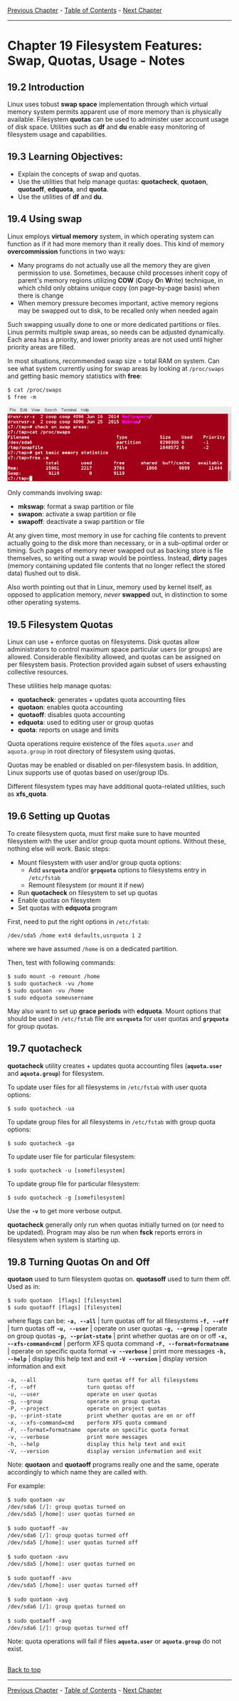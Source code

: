 [Previous Chapter](../Ch18-fsfeatures/notes_Ch18.md) - [Table of Contents](../README.md#table-of-contents) - [Next Chapter](../Ch20-extfs/notes_Ch20.md)

---

# Chapter 19 Filesystem Features: Swap, Quotas, Usage - Notes

## 19.2 Introduction
Linux uses tobust **swap space** implementation through which virtual memory system permits apparent use of more memory than is physically available. Filesystem **quotas** can be used to administer user account usage of disk space. Utilities such as **df** and **du** enable easy monitoring of filesystem usage and capabilities.

## 19.3 Learning Objectives:
- Explain the concepts of swap and quotas.
- Use the utilities that help manage quotas: **quotacheck**, **quotaon**, **quotaoff**, **edquota**, and **quota**.
- Use the utilities of **df** and **du**.


## 19.4 Using swap
Linux employs **virtual memory** system, in which operating system can function as if it had more memory than it really does. This kind of memory **overcommission** functions in two ways:
- Many programs do not actually use all the memory they are given permission to use. Sometimes, because child processes inherit copy of parent's memory regions utilizing **COW** (<strong>C</strong>opy <strong>O</strong>n <strong>W</strong>rite) technique, in which child only obtains unique copy (on page-by-page basis) when there is change
- When memory pressure becomes important, active memory regions may be swapped out to disk, to be recalled only when needed again

Such swapping usually done to one or more dedicated partitions or files. Linus permits multiple swap areas, so needs can be adjusted dynamically. Each area has a priority, and lower priority areas are not used until higher priority areas are filled.

In most situations, recommended swap size = total RAM on system. Can see what system currently using for swap areas by looking at `/proc/swaps` and getting basic memory statistics with **free**:
```shell
$ cat /proc/swaps
$ free -m
```

![swapfree](/images/swapfree.png)

Only commands involving swap:
- **mkswap**: format a swap partition or file
- **swapon**: activate a swap partition or file
- **swapoff**: deactivate a swap partition or file

At any given time, most memory in use for caching file contents to prevent actually going to the disk more than necessary, or in a sub-optimal order or timing. Such pages of memory never swapped out as backing store is file themselves, so writing out a swap would be pointless. Instead, **dirty** pages (memory containing updated file contents that no longer reflect the stored data) flushed out to disk.

Also worth pointing out that in Linux, memory used by kernel itself, as opposed to application memory, *never* **swapped** out, in distinction to some other operating systems.


## 19.5 Filesystem Quotas
Linux can use + enforce quotas on filesystems. Disk quotas allow administrators to control maximum space particular users (or groups) are allowed. Considerable flexibility allowed, and quotas can be assigned on per filesystem basis. Protection provided again subset of users exhausting collective resources.

These utilities help manage quotas:
- **quotacheck**: generates + updates quota accounting files
- **quotaon**: enables quota accounting
- **quotaoff**: disables quota accounting
- **edquota**: used to editing user or group quotas
- **quota**: reports on usage and limits

Quota operations require existence of the files `aquota.user` and `aquota.group` in root directory of filesystem using quotas.

Quotas may be enabled or disabled on per-filesystem basis. In addition, Linux supports use of quotas based on user/group IDs.

Different filesystem types may have additional quota-related utilities, such as **xfs_quota**.


## 19.6 Setting up Quotas
To create filesystem quota, must first make sure to have mounted filesystem with the user and/or group quota mount options. Without these, nothing else will work. Basic steps:
- Mount filesystem with user and/or group quota options:
  - Add **`usrquota`** and/or **`grpquota`** options to filesystems entry in `/etc/fstab`
  - Remount filesystem (or mount it if new)
- Run **quotacheck** on filesystem to set up quotas
- Enable quotas on filesystem
- Set quotas with **edquota** program

First, need to put the right options in `/etc/fstab`:
```shell
/dev/sda5 /home ext4 defaults,usrquota 1 2
```
where we have assumed `/home` is on a dedicated partition.

Then, test with following commands:
```shell
$ sudo mount -o remount /home
$ sudo quotacheck -vu /home
$ sudo quotaon -vu /home
$ sudo edquota someusername
```

May also want to set up **grace periods** with **edquota**. Mount options that should be used in `/etc/fstab` file are **`usrquota`** for user quotas and **`grpquota`** for group quotas.


## 19.7 quotacheck
**quotacheck** utility creates + updates quota accounting files (**`aquota.user`** and **`aquota.group`**) for filesystem.

To update user files for all filesystems in `/etc/fstab` with user quota options:
```shell
$ sudo quotacheck -ua
```
To update group files for all filesystems in `/etc/fstab` with group quota options:
```shell
$ sudo quotacheck -ga
```
To update user file for particular filesystem:
```shell
$ sudo quotacheck -u [somefilesystem]
```
To update group file for particular filesystem:
```shell
$ sudo quotacheck -g [somefilesystem]
```
Use the **`-v`** to get more verbose output.

**quotacheck** generally only run when quotas initially turned on (or need to be updated). Program may also be run when **fsck** reports errors in filesystem when system is starting up.


## 19.8 Turning Quotas On and Off
**quotaon** used to turn filesystem quotas on. **quotasoff** used to turn them off. Used as in:
```shell
$ sudo quotaon  [flags] [filesystem]
$ sudo quotaoff [flags] [filesystem]
```
where flags can be:
**`-a, --all`** | turn quotas off for all filesystems
**`-f, --off`** | turn quotas off
**`-u, --user`** | operate on user quotas
**`-g, --group`** | operate on group quotas
**`-p, --print-state`** | print whether quotas are on or off
**`-x, --xfs-command=cmd`** | perform XFS quota command
**`-F, --format=formatname`** | operate on specific quota format
**`-v --verbose`** | print more messages
**`-h, --help`** | display this help text and exit
**`-V --version`** | display version information and exit

```shell
-a, --all                turn quotas off for all filesystems
-f, --off                turn quotas off
-u, --user               operate on user quotas
-g, --group              operate on group quotas
-P, --project            operate on project quotas
-p, --print-state        print whether quotas are on or off
-x, --xfs-command=cmd    perform XFS quota command
-F, --format=formatname  operate on specific quota format
-v, --verbose            print more messages
-h, --help               display this help text and exit
-V, --version            display version information and exit
```

Note: **quotaon** and **quotaoff** programs really one and the same, operate accordingly to which name they are called with.

For example:
```shell
$ sudo quotaon -av
/dev/sda6 [/]: group quotas turned on
/dev/sda5 [/home]: user quotas turned on

$ sudo quotaoff -av
/dev/sda6 [/]: group quotas turned off
/dev/sda5 [/home]: user quotas turned off

$ sudo quotaon -avu
/dev/sda5 [/home]: user quotas turned on

$ sudo quotaoff -avu
/dev/sda5 [/home]: user quotas turned off

$ sudo quotaon -avg
/dev/sda6 [/]: group quotas turned on

$ sudo quotaoff -avg
/dev/sda6 [/]: group quotas turned off
```

Note: quota operations will fail if files **`aquota.user`** or **`aquota.group`** do not exist.


##

[Back to top](#)

---

[Previous Chapter](../Ch18-fsfeatures/notes_Ch18.md) - [Table of Contents](../README.md#table-of-contents) - [Next Chapter](../Ch20-extfs/notes_Ch20.md)
